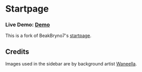 Startpage
========

### Live Demo: <a href="https://maniacxxx.github.io/startpage/">Demo</a>

This is a fork of BeakBryno7's [startpage](https://github.com/BeakBryno7/startpage).

## Credits
Images used in the sidebar are by background artist [Waneella](https://twitter.com/waneella_).
